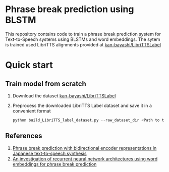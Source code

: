 # Phrase break prediction using BLSTM

This repository contains code to train a phrase break prediction system for Text-to-Speech systems using BLSTMs and word embeddings. The sytem is trained used LibriTTS alignments provided at [kan-bayashi/LibriTTSLabel](https://github.com/kan-bayashi/LibriTTSLabel)
 

# Quick start
## Train model from scratch
1. Download the dataset [kan-bayashi/LibriTTSLabel](https://github.com/kan-bayashi/LibriTTSLabel)
2. Preprocess the downloaded LibriTTS Label dataset and save it in a convenient format

    ```python
    python build_LibriTTS_label_dataset.py --raw_dataset_dir <Path to the downloaded dataset> --processed_dataset_dir <Output dir, where the processed dataset will be written>
    ```


## References

1. [Phrase break prediction with bidirectional encoder representations in Japanese text-to-speech synthesis](https://arxiv.org/pdf/2104.12395.pdf)
2. [An investigation of recurrent neural network architectures using word embeddings for phrase break prediction](https://www.isca-speech.org/archive_v0/Interspeech_2016/pdfs/0885.PDF)
